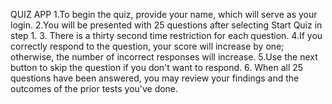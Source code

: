 QUIZ APP
1.To begin the quiz, provide your name, which will serve as your login.
2.You will be presented with 25 questions after selecting Start Quiz in step 1.
3. There is a thirty second time restriction for each question.
4.If you correctly respond to the question, your score will increase by one; otherwise, the number of incorrect responses will increase.
5.Use the next button to skip the question if you don't want to respond.
6. When all 25 questions have been answered, you may review your findings and the outcomes of the prior tests you've done.
